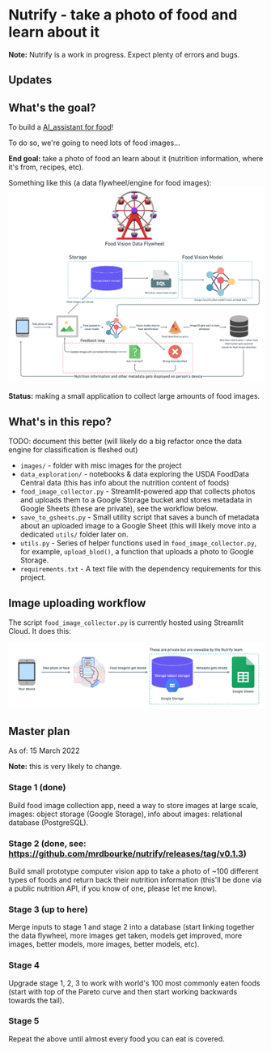 # Nutrify - take a photo of food and learn about it

**Note:** Nutrify is a work in progress. Expect plenty of errors and bugs.

## Updates


## What's the goal?

To build a [AI_assistant for food](https://nutrifyaigrantapplication.com/)!

To do so, we're going to need lots of food images...


**End goal:** take a photo of food an learn about it (nutrition information, where it's from, recipes, etc).

Something like this (a data flywheel/engine for food images):
![](images/food-vision-data-flywheel-v1.png)

**Status:** making a small application to collect large amounts of food images.

## What's in this repo?
TODO: document this better (will likely do a big refactor once the data engine for classification is fleshed out)

* `images/` - folder with misc images for the project
* `data_exploration/` - notebooks & data exploring the USDA FoodData Central data (this has info about the nutrition content of foods)
* `food_image_collector.py` - Streamlit-powered app that collects photos and uploads them to a Google Storage bucket and stores metadata in Google Sheets (these are private), see the workflow below.
* `save_to_gsheets.py` - Small utility script that saves a bunch of metadata about an uploaded image to a Google Sheet (this will likely move into a dedicated `utils/` folder later on.
* `utils.py` - Series of helper functions used in `food_image_collector.py`, for example, `upload_blod()`, a function that uploads a photo to Google Storage.
* `requirements.txt` - A text file with the dependency requirements for this project.

## Image uploading workflow

The script `food_image_collector.py` is currently hosted using Streamlit Cloud. It does this:

![](images/image-uploading-workflow.png)

## Master plan

As of: 15 March 2022

**Note:** this is very likely to change.

### Stage 1 (done)

Build food image collection app, need a way to store images at large scale, images: object storage (Google Storage), info about images: relational database (PostgreSQL).

### Stage 2 (done, see: https://github.com/mrdbourke/nutrify/releases/tag/v0.1.3)

Build small prototype computer vision app to take a photo of ~100 different types of foods and return back their nutrition information (this'll be done via a public nutrition API, if you know of one, please let me know).

### Stage 3 (up to here)

Merge inputs to stage 1 and stage 2 into a database (start linking together the data flywheel, more images get taken, models get improved, more images, better models, more images, better models, etc).

### Stage 4

Upgrade stage 1, 2, 3 to work with world's 100 most commonly eaten foods (start with top of the Pareto curve and then start working backwards towards the tail).

### Stage 5

Repeat the above until almost every food you can eat is covered.
